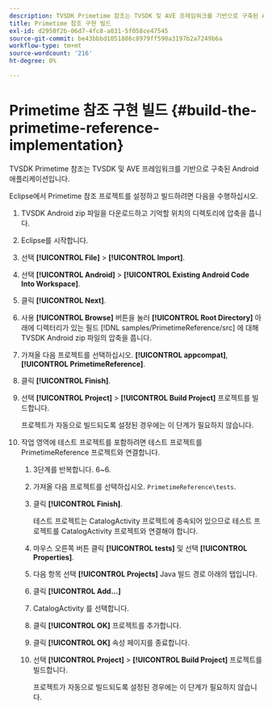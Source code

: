 ```yaml
---
description: TVSDK Primetime 참조는 TVSDK 및 AVE 프레임워크를 기반으로 구축된 Android 애플리케이션입니다.
title: Primetime 참조 구현 빌드
exl-id: d2950f2b-06d7-4fc8-a031-5f058ce47545
source-git-commit: be43bbbd1051886c8979ff590a3197b2a7249b6a
workflow-type: tm+mt
source-wordcount: '216'
ht-degree: 0%

---
```


# Primetime 참조 구현 빌드 {#build-the-primetime-reference-implementation}

TVSDK Primetime 참조는 TVSDK 및 AVE 프레임워크를 기반으로 구축된 Android 애플리케이션입니다.

Eclipse에서 Primetime 참조 프로젝트를 설정하고 빌드하려면 다음을 수행하십시오.

1. TVSDK Android zip 파일을 다운로드하고 기억할 위치의 디렉토리에 압축을 풉니다.
1. Eclipse를 시작합니다.
1. 선택 **[!UICONTROL File]** > **[!UICONTROL Import]**.
1. 선택 **[!UICONTROL Android]** > **[!UICONTROL Existing Android Code Into Workspace]**.
1. 클릭 **[!UICONTROL Next]**.
1. 사용 **[!UICONTROL Browse]** 버튼을 눌러 **[!UICONTROL Root Directory]** 아래에 디렉터리가 있는 필드 [!DNL samples/PrimetimeReference/src] 에 대해 TVSDK Android zip 파일의 압축을 풉니다.
1. 가져올 다음 프로젝트를 선택하십시오. **[!UICONTROL appcompat]**, **[!UICONTROL PrimetimeReference]**.
1. 클릭 **[!UICONTROL Finish]**.
1. 선택  **[!UICONTROL Project]** > **[!UICONTROL Build Project]** 프로젝트를 빌드합니다.

   프로젝트가 자동으로 빌드되도록 설정된 경우에는 이 단계가 필요하지 않습니다.
1. 작업 영역에 테스트 프로젝트를 포함하려면 테스트 프로젝트를 PrimetimeReference 프로젝트와 연결합니다.
   1. 3단계를 반복합니다. 6~6.
   1. 가져올 다음 프로젝트를 선택하십시오. `PrimetimeReference\tests`.
   1. 클릭 **[!UICONTROL Finish]**.

      테스트 프로젝트는 CatalogActivity 프로젝트에 종속되어 있으므로 테스트 프로젝트를 CatalogActivity 프로젝트와 연결해야 합니다.
   1. 마우스 오른쪽 버튼 클릭 **[!UICONTROL tests]** 및 선택 **[!UICONTROL Properties]**.
   1. 다음 항목 선택 **[!UICONTROL Projects]** Java 빌드 경로 아래의 탭입니다.
   1. 클릭 **[!UICONTROL Add...]**
   1. CatalogActivity 를 선택합니다.
   1. 클릭 **[!UICONTROL OK]** 프로젝트를 추가합니다.
   1. 클릭 **[!UICONTROL OK]** 속성 페이지를 종료합니다.
   1. 선택  **[!UICONTROL Project]** > **[!UICONTROL Build Project]** 프로젝트를 빌드합니다.

      프로젝트가 자동으로 빌드되도록 설정된 경우에는 이 단계가 필요하지 않습니다.
